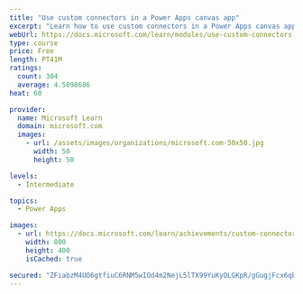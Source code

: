 ```yaml
---
title: "Use custom connectors in a Power Apps canvas app"
excerpt: "Learn how to use custom connectors in a Power Apps canvas app."
webUrl: https://docs.microsoft.com/learn/modules/use-custom-connectors-in-powerapps-canvas-app/
type: course
price: Free
length: PT41M
ratings:
  count: 304
  average: 4.5098686
heat: 60

provider:
  name: Microsoft Learn
  domain: microsoft.com
  images:
    - url: /assets/images/organizations/microsoft.com-50x50.jpg
      width: 50
      height: 50

levels:
  - Intermediate

topics:
  - Power Apps

images:
  - url: https://docs.microsoft.com/learn/achievements/custom-connectors-social.png
    width: 800
    height: 400
    isCached: true

secured: "ZFiabzM4UO6gtfiuC6RNM5wIOd4m2NejL5lTX99YuKyOLGKpR/gGugjFcx6qEH2qNfseL1R0PjttuKpwFaLLOtbghhYEtDXZoUxMizAr3SrLJqABhogCnBA/661bk/tkscESgWIw5KXds75VRKm6T0sNL3TvppaAqX+R4WimuoSbniLFiJUUk7p6lSUGQEbXyk8VNEadLs42+yj/yON+A93Vx7+f1uvrTDx4aMl/t0hGpTgPjEDQyvaTP9o1I2IWuRf6EgWfyR5mFTmTlWLTgLJFk5UbgUlr7Wj0tQ9U60FbcD34hvNluxfNk6JpBT7dxWXwwUeRhrzR8wZYOhlm1Ak131jDhLTW1wobAMsUv3zD8Rvacq40oXr4BOAR+UoRK6Aa4C9ppcb8KEvOoz3FgQ==;gttq3UNbb8S3ufKk8Khraw=="
---
```



